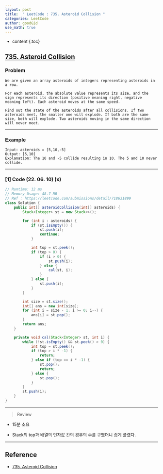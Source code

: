 ```yaml
---
layout: post
title:  " LeetCode : 735. Asteroid Collision "
categories: LeetCode
author: goodGid
use_math: true
---
```

* content
{:toc}

## [735. Asteroid Collision](https://leetcode.com/problems/asteroid-collision)

### Problem

```
We are given an array asteroids of integers representing asteroids in a row.

For each asteroid, the absolute value represents its size, and the sign represents its direction (positive meaning right, negative meaning left). Each asteroid moves at the same speed.

Find out the state of the asteroids after all collisions. If two asteroids meet, the smaller one will explode. If both are the same size, both will explode. Two asteroids moving in the same direction will never meet.
```


---

### Example

```
Input: asteroids = [5,10,-5]
Output: [5,10]
Explanation: The 10 and -5 collide resulting in 10. The 5 and 10 never collide.
```

---

### [1] Code (22. 06. 10) (x)

``` java
// Runtime: 12 ms
// Memory Usage: 48.7 MB
// Ref : https://leetcode.com/submissions/detail/718631899
class Solution {
    public int[] asteroidCollision(int[] asteroids) {
        Stack<Integer> st = new Stack<>();

        for (int i : asteroids) {
            if (st.isEmpty()) {
                st.push(i);
                continue;
            }

            int top = st.peek();
            if (top > 0) {
                if (i > 0) {
                    st.push(i);
                } else {
                    cal(st, i);
                }
            } else {
                st.push(i);
            }
        }

        int size = st.size();
        int[] ans = new int[size];
        for (int i = size - 1; i >= 0; i--) {
            ans[i] = st.pop();
        }
        return ans;
    }

    private void cal(Stack<Integer> st, int i) {
        while (!st.isEmpty() && st.peek() > 0) {
            int top = st.peek();
            if (top > i * -1) {
                return;
            } else if (top == i * -1) {
                st.pop();
                return;
            } else {
                st.pop();
            }
        }
        st.push(i);
    }
}
```

---

> Review

* 15분 소요

* Stack의 top과 배열의 인자값 간의 경우의 수를 구했더니 쉽게 풀렸다.

---

## Reference

* [735. Asteroid Collision](https://leetcode.com/problems/asteroid-collision)